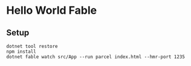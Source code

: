 # Hello World Fable

## Setup

```
dotnet tool restore
npm install
dotnet fable watch src/App --run parcel index.html --hmr-port 1235
```